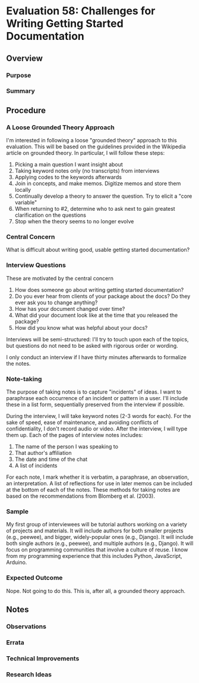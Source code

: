 # Evaluation 58: Challenges for Writing Getting Started Documentation

## Overview

### Purpose


### Summary


## Procedure

### A Loose Grounded Theory Approach

I'm interested in following a loose "grounded theory" approach to this evaluation.
This will be based on the guidelines provided in the Wikipedia article on grounded theory.
In particular, I will follow these steps:

1. Picking a main question I want insight about
2. Taking keyword notes only (no transcripts) from interviews
3. Applying codes to the keywords afterwards
4. Join in concepts, and make memos.  Digitize memos and store them locally
5. Continually develop a theory to answer the question.  Try to elicit a "core variable"
6. When returning to #2, determine who to ask next to gain greatest clarification on the questions
7. Stop when the theory seems to no longer evolve

### Central Concern

What is difficult about writing good, usable getting started documentation?

### Interview Questions

These are motivated by the central concern
1. How does someone go about writing getting started documentation?
2. Do you ever hear from clients of your package about the docs?  Do they ever ask you to change anything?
3. How has your document changed over time?
4. What did your document look like at the time that you released the package?
5. How did you know what was helpful about your docs?

Interviews will be semi-structured:
I'll try to touch upon each of the topics, but questions do not need to be asked with rigorous order or wording.

I only conduct an interview if I have thirty minutes afterwards to formalize the notes.

### Note-taking

The purpose of taking notes is to capture "incidents" of ideas.
I want to paraphrase each occurrence of an incident or pattern in a user.
I'll include these in a list form, sequentially preserved from the interview if possible.

During the interview, I will take keyword notes (2-3 words for each).
For the sake of speed, ease of maintenance, and avoiding conflicts of confidentiality, I don't record audio or video.
After the interview, I will type them up.
Each of the pages of interview notes includes:

1. The name of the person I was speaking to
2. That author's affiliation
3. The date and time of the chat
4. A list of incidents

For each note, I mark whether it is verbatim, a paraphrase, an observation, an interpretation.
A list of reflections for use in later memos can be included at the bottom of each of the notes.
These methods for taking notes are based on the recommendations from Blomberg et al. (2003).

### Sample

My first group of interviewees will be tutorial authors working on a variety of projects and materials.
It will include authors for both smaller projects (e.g., peewee), and bigger, widely-popular ones (e.g., Django).
It will include both single authors (e.g., peewee), and multiple authors (e.g., Django).
It will focus on programming communities that involve a culture of reuse.
I know from my programming experience that this includes Python, JavaScript, Arduino.

### Expected Outcome

Nope.  Not going to do this.  This is, after all, a grounded theory approach.

## Notes

### Observations

### Errata

### Technical Improvements

### Research Ideas
 
